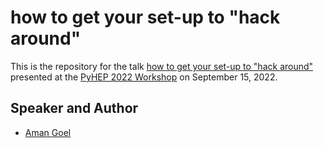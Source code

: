 # how to get your set-up to "hack around"

This is the repository for the talk [how to get your set-up to "hack around"](https://indico.cern.ch/event/1150631/contributions/5031889/) presented at the [PyHEP 2022 Workshop](https://indico.cern.ch/event/1150631/) on September 15, 2022.

## Speaker and Author

- [Aman Goel](https://github.com/amangoel185)

